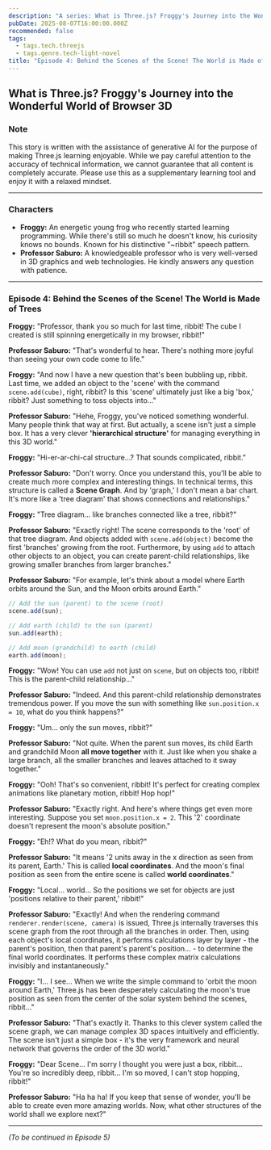 ```yaml
---
description: "A series: What is Three.js? Froggy's Journey into the Wonderful World of Browser 3D."
pubDate: 2025-08-07T16:00:00.000Z
recommended: false
tags:
  - tags.tech.threejs
  - tags.genre.tech-light-novel
title: "Episode 4: Behind the Scenes of the Scene! The World is Made of Trees"
---
```


## What is Three.js? Froggy's Journey into the Wonderful World of Browser 3D

### Note

This story is written with the assistance of generative AI for the purpose of making Three.js learning enjoyable.
While we pay careful attention to the accuracy of technical information, we cannot guarantee that all content is completely accurate.
Please use this as a supplementary learning tool and enjoy it with a relaxed mindset.

---

### Characters

*   **Froggy:** An energetic young frog who recently started learning programming. While there's still so much he doesn't know, his curiosity knows no bounds. Known for his distinctive "~ribbit" speech pattern.
*   **Professor Saburo:** A knowledgeable professor who is very well-versed in 3D graphics and web technologies. He kindly answers any question with patience.

---

### Episode 4: Behind the Scenes of the Scene! The World is Made of Trees

**Froggy:** "Professor, thank you so much for last time, ribbit! The cube I created is still spinning energetically in my browser, ribbit!"

**Professor Saburo:** "That's wonderful to hear. There's nothing more joyful than seeing your own code come to life."

**Froggy:** "And now I have a new question that's been bubbling up, ribbit. Last time, we added an object to the 'scene' with the command `scene.add(cube)`, right, ribbit? Is this 'scene' ultimately just like a big 'box,' ribbit? Just something to toss objects into..."

**Professor Saburo:** "Hehe, Froggy, you've noticed something wonderful. Many people think that way at first. But actually, a scene isn't just a simple box. It has a very clever **'hierarchical structure'** for managing everything in this 3D world."

**Froggy:** "Hi-er-ar-chi-cal structure...? That sounds complicated, ribbit."

**Professor Saburo:** "Don't worry. Once you understand this, you'll be able to create much more complex and interesting things. In technical terms, this structure is called a **Scene Graph**. And by 'graph,' I don't mean a bar chart. It's more like a 'tree diagram' that shows connections and relationships."

**Froggy:** "Tree diagram... like branches connected like a tree, ribbit?"

**Professor Saburo:** "Exactly right! The scene corresponds to the 'root' of that tree diagram. And objects added with `scene.add(object)` become the first 'branches' growing from the root. Furthermore, by using `add` to attach other objects to an object, you can create parent-child relationships, like growing smaller branches from larger branches."

**Professor Saburo:** "For example, let's think about a model where Earth orbits around the Sun, and the Moon orbits around Earth."

```javascript
// Add the sun (parent) to the scene (root)
scene.add(sun);

// Add earth (child) to the sun (parent)
sun.add(earth);

// Add moon (grandchild) to earth (child)
earth.add(moon);
```

**Froggy:** "Wow! You can use `add` not just on `scene`, but on objects too, ribbit! This is the parent-child relationship..."

**Professor Saburo:** "Indeed. And this parent-child relationship demonstrates tremendous power. If you move the sun with something like `sun.position.x = 10`, what do you think happens?"

**Froggy:** "Um... only the sun moves, ribbit?"

**Professor Saburo:** "Not quite. When the parent sun moves, its child Earth and grandchild Moon **all move together** with it. Just like when you shake a large branch, all the smaller branches and leaves attached to it sway together."

**Froggy:** "Ooh! That's so convenient, ribbit! It's perfect for creating complex animations like planetary motion, ribbit! Hop hop!"

**Professor Saburo:** "Exactly right. And here's where things get even more interesting. Suppose you set `moon.position.x = 2`. This '2' coordinate doesn't represent the moon's absolute position."

**Froggy:** "Eh!? What do you mean, ribbit?"

**Professor Saburo:** "It means '2 units away in the x direction as seen from its parent, Earth.' This is called **local coordinates**. And the moon's final position as seen from the entire scene is called **world coordinates**."

**Froggy:** "Local... world... So the positions we set for objects are just 'positions relative to their parent,' ribbit!"

**Professor Saburo:** "Exactly! And when the rendering command `renderer.render(scene, camera)` is issued, Three.js internally traverses this scene graph from the root through all the branches in order. Then, using each object's local coordinates, it performs calculations layer by layer - the parent's position, then that parent's parent's position... - to determine the final world coordinates. It performs these complex matrix calculations invisibly and instantaneously."

**Froggy:** "I... I see... When we write the simple command to 'orbit the moon around Earth,' Three.js has been desperately calculating the moon's true position as seen from the center of the solar system behind the scenes, ribbit..."

**Professor Saburo:** "That's exactly it. Thanks to this clever system called the scene graph, we can manage complex 3D spaces intuitively and efficiently. The scene isn't just a simple box - it's the very framework and neural network that governs the order of the 3D world."

**Froggy:** "Dear Scene... I'm sorry I thought you were just a box, ribbit... You're so incredibly deep, ribbit... I'm so moved, I can't stop hopping, ribbit!"

**Professor Saburo:** "Ha ha ha! If you keep that sense of wonder, you'll be able to create even more amazing worlds. Now, what other structures of the world shall we explore next?"

---
*(To be continued in Episode 5)*
